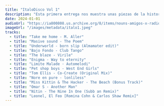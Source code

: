 ```yaml
---
title: "ItaloDisco Vol 1"
description: "Esta primera entrega nos muestra unas piezas de la historia del Italodisco "
date: 2024-01-01
audioUrl: "https://ia800808.us.archive.org/8/items/nouns-amigos-x-radio-volketa-interestelar-episodio-1/%E2%8C%90%E2%97%A8-%E2%97%A8%20Nouns%20Amigos%20x%20Radio%20Volketa%20Interestelar%20%E2%8C%90%E2%97%A8-%E2%97%A8%20%7C%20Episodio%201.mp3"
imageUrl: "/images/metadata/italo1.jpeg"
tracks:
  - title: "Take me home - M. Aller"
  - title: "Masive sound - The Poem"
  - title: "Underworld - born slip (Almamater edit)"
  - title: "Bajo Fondo - Club Tango"
  - title: "The blaze - Virile"
  - title: "Enigma - Way to eternity"
  - title: "Limite Malade · Automelodi"
  - title: "Pet shop boys - West End Girls"
  - title: "Tom Ellis - Co-Create (Original Mix)"
  - title: "Nore en pure - lonliless"
  - title: "Miss Kittin & The Hacker - The Beach (Bonus Track)"
  - title: "Omar S - Another Man"
  - title: "Nitin - The Nine In One (Subb an Remix)"
  - title: "Leonel, El Feo [Romina Cohn & Carlos Shaw Remix]"
---
```

